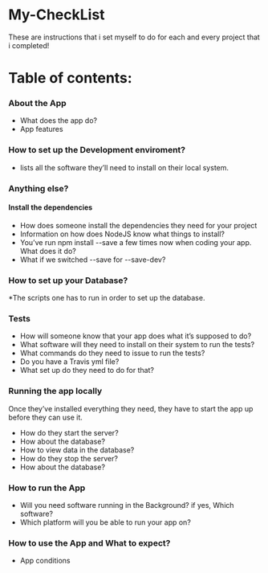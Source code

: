 # My-CheckList

These are instructions that i set myself to do for each and every project that i completed!

# Table of contents:
### About the App
  * What does the app do?
  * App features
  
### How to set up the Development enviroment?
  * lists all the software they’ll need to install on their local system.
    
### Anything else?
 #### Install the dependencies
   * How does someone install the dependencies they need for your project
   * Information on how does NodeJS know what things to install?
   * You’ve run npm install --save <modulename> a few times now when coding your app. What does it do? 
   * What if we switched --save for --save-dev?
        
 ### How to set up your Database?
   *The scripts one has to run in order to set up the database.
        
 ### Tests
   * How will someone know that your app does what it’s supposed to do?
   * What software will they need to install on their system to run the tests? 
   * What commands do they need to issue to run the tests?
   * Do you have a Travis yml file? 
   * What set up do they need to do for that?
  
  ### Running the app locally
   Once they’ve installed everything they need, they have to start the app up before they can use it.
   * How do they start the server?
   * How about the database?
   * How to view data in the database?
   * How do they stop the server? 
   * How about the database?
         
  ### How to run the App
   * Will you need software running in the Background? if yes, Which software?
   * Which platform will you be able to run your app on?
  
  ### How to use the App and What to expect?
  * App conditions
   
